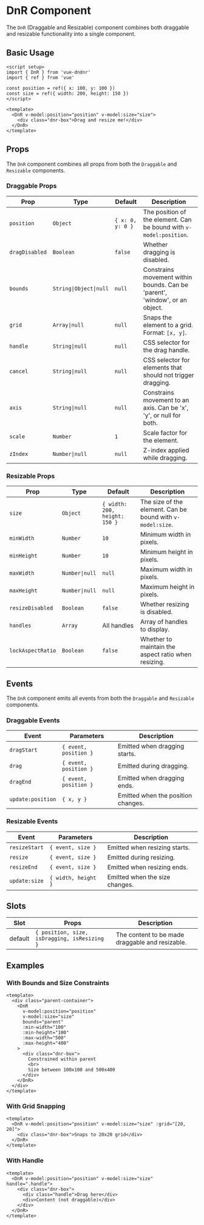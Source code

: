 # DnR Component

The `DnR` (Draggable and Resizable) component combines both draggable and resizable functionality into a single component.

## Basic Usage

<DnRDemo />

```vue
<script setup>
import { DnR } from 'vue-dndnr'
import { ref } from 'vue'

const position = ref({ x: 100, y: 100 })
const size = ref({ width: 200, height: 150 })
</script>

<template>
  <DnR v-model:position="position" v-model:size="size">
    <div class="dnr-box">Drag and resize me!</div>
  </DnR>
</template>
```

## Props

The `DnR` component combines all props from both the `Draggable` and `Resizable` components.

### Draggable Props

| Prop | Type | Default | Description |
|------|------|---------|-------------|
| `position` | `Object` | `{ x: 0, y: 0 }` | The position of the element. Can be bound with `v-model:position`. |
| `dragDisabled` | `Boolean` | `false` | Whether dragging is disabled. |
| `bounds` | `String\|Object\|null` | `null` | Constrains movement within bounds. Can be 'parent', 'window', or an object. |
| `grid` | `Array\|null` | `null` | Snaps the element to a grid. Format: `[x, y]`. |
| `handle` | `String\|null` | `null` | CSS selector for the drag handle. |
| `cancel` | `String\|null` | `null` | CSS selector for elements that should not trigger dragging. |
| `axis` | `String\|null` | `null` | Constrains movement to an axis. Can be 'x', 'y', or null for both. |
| `scale` | `Number` | `1` | Scale factor for the element. |
| `zIndex` | `Number\|null` | `null` | Z-index applied while dragging. |

### Resizable Props

| Prop | Type | Default | Description |
|------|------|---------|-------------|
| `size` | `Object` | `{ width: 200, height: 150 }` | The size of the element. Can be bound with `v-model:size`. |
| `minWidth` | `Number` | `10` | Minimum width in pixels. |
| `minHeight` | `Number` | `10` | Minimum height in pixels. |
| `maxWidth` | `Number\|null` | `null` | Maximum width in pixels. |
| `maxHeight` | `Number\|null` | `null` | Maximum height in pixels. |
| `resizeDisabled` | `Boolean` | `false` | Whether resizing is disabled. |
| `handles` | `Array` | All handles | Array of handles to display. |
| `lockAspectRatio` | `Boolean` | `false` | Whether to maintain the aspect ratio when resizing. |

## Events

The `DnR` component emits all events from both the `Draggable` and `Resizable` components.

### Draggable Events

| Event | Parameters | Description |
|-------|------------|-------------|
| `dragStart` | `{ event, position }` | Emitted when dragging starts. |
| `drag` | `{ event, position }` | Emitted during dragging. |
| `dragEnd` | `{ event, position }` | Emitted when dragging ends. |
| `update:position` | `{ x, y }` | Emitted when the position changes. |

### Resizable Events

| Event | Parameters | Description |
|-------|------------|-------------|
| `resizeStart` | `{ event, size }` | Emitted when resizing starts. |
| `resize` | `{ event, size }` | Emitted during resizing. |
| `resizeEnd` | `{ event, size }` | Emitted when resizing ends. |
| `update:size` | `{ width, height }` | Emitted when the size changes. |

## Slots

| Slot | Props | Description |
|------|-------|-------------|
| default | `{ position, size, isDragging, isResizing }` | The content to be made draggable and resizable. |

## Examples

### With Bounds and Size Constraints

```vue
<template>
  <div class="parent-container">
    <DnR
      v-model:position="position"
      v-model:size="size"
      bounds="parent"
      :min-width="100"
      :min-height="100"
      :max-width="500"
      :max-height="400"
    >
      <div class="dnr-box">
        Constrained within parent
        <br>
        Size between 100x100 and 500x400
      </div>
    </DnR>
  </div>
</template>
```

### With Grid Snapping

```vue
<template>
  <DnR v-model:position="position" v-model:size="size" :grid="[20, 20]">
    <div class="dnr-box">Snaps to 20x20 grid</div>
  </DnR>
</template>
```

### With Handle

```vue
<template>
  <DnR v-model:position="position" v-model:size="size" handle=".handle">
    <div class="dnr-box">
      <div class="handle">Drag here</div>
      <div>Content (not draggable)</div>
    </div>
  </DnR>
</template>
```
